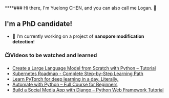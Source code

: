 ****### Hi there, I'm Yuelong CHEN, and you can also call me Logan. 👋


## I'm a PhD candidate!

- 🔭 I’m currently working on a project of **nanopore modification detection**!





### 📺Videos to be watched and learned
<!-- YOUTUBE-LIST:START -->
- [Create a Large Language Model from Scratch with Python – Tutorial](https://www.youtube.com/watch?v=UU1WVnMk4E8)
- [Kubernetes Roadmap - Complete Step-by-Step Learning Path](https://www.youtube.com/watch?v=S8eX0MxfnB4)
- [Learn PyTorch for deep learning in a day. Literally.](https://www.youtube.com/watch?v=Z_ikDlimN6A)
- [Automate with Python – Full Course for Beginners](https://www.youtube.com/watch?v=PXMJ6FS7llk)
- [Build a Social Media App with Django – Python Web Framework Tutorial](https://www.youtube.com/watch?v=xSUm6iMtREA)
<!-- YOUTUBE-LIST:END -->




